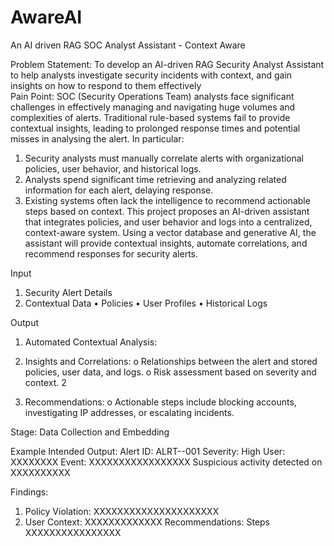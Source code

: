 # AwareAI
An AI driven RAG SOC Analyst Assistant - Context Aware


Problem Statement: 
To develop an AI-driven RAG Security Analyst Assistant to help analysts investigate security incidents 
with context, and gain insights on how to respond to them effectively  
Pain Point: 
SOC (Security Operations Team) analysts face significant challenges in effectively managing and 
navigating huge volumes and complexities of alerts. Traditional rule-based systems fail to provide 
contextual insights, leading to prolonged response times and potential misses in analysing the alert. 
In particular: 
1. Security analysts must manually correlate alerts with organizational policies, user behavior, 
and historical logs. 
2. Analysts spend significant time retrieving and analyzing related information for each alert, 
delaying response. 
3. Existing systems often lack the intelligence to recommend actionable steps based on 
context. 
This project proposes an AI-driven assistant that integrates policies, and user behavior and logs into 
a centralized, context-aware system. Using a vector database and generative AI, the assistant will 
provide contextual insights, automate correlations, and recommend responses for security alerts. 
 
Input 
1. Security Alert Details 
2. Contextual Data 
• Policies 
• User Profiles 
• Historical Logs  
 
Output 
1. Automated Contextual Analysis: 
2. Insights and Correlations: 
o Relationships between the alert and stored policies, user data, and logs. 
o Risk assessment based on severity and context. 
2 
 
3. Recommendations: 
o Actionable steps include blocking accounts, investigating IP addresses, or escalating 
incidents. 
 
 
Stage: Data Collection and Embedding 
 
Example Intended Output: 
Alert ID: ALRT--001 
Severity: High 
User: XXXXXXXX 
Event: XXXXXXXXXXXXXXXXX 
Suspicious activity detected on XXXXXXXXXX 
 
Findings: 
1. Policy Violation: XXXXXXXXXXXXXXXXXXXXX 
2. User Context: XXXXXXXXXXXXX 
Recommendations: 
Steps XXXXXXXXXXXXXXXX 
